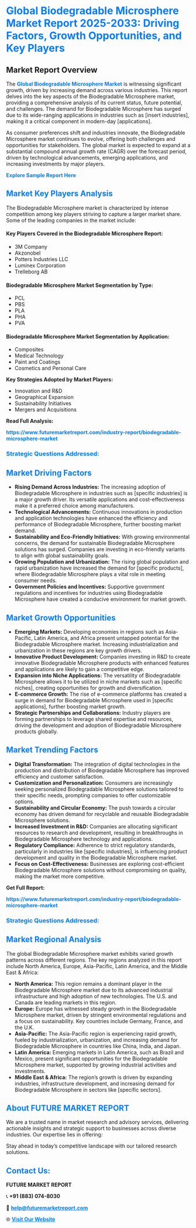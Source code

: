 <h1 style="color: #007BFF;">Global Biodegradable Microsphere Market Report 2025-2033: Driving Factors, Growth Opportunities, and Key Players</h1>

<section id="overview">
<h2>Market Report Overview</h2>
<p>The <a href="https://www.futuremarketreport.com/industry-report/biodegradable-microsphere-market" style="color: #007BFF; text-decoration: none;"><strong>Global Biodegradable Microsphere Market</strong></a> is witnessing significant growth, driven by increasing demand across various industries. This report delves into the key aspects of the Biodegradable Microsphere market, providing a comprehensive analysis of its current status, future potential, and challenges. The demand for Biodegradable Microsphere has surged due to its wide-ranging applications in industries such as [insert industries], making it a critical component in modern-day [applications].</p>
<p>As consumer preferences shift and industries innovate, the Biodegradable Microsphere market continues to evolve, offering both challenges and opportunities for stakeholders. The global market is expected to expand at a substantial compound annual growth rate (CAGR) over the forecast period, driven by technological advancements, emerging applications, and increasing investments by major players.</p>
</section>

<section id="overview">
<p><a href="https://www.futuremarketreport.com/request-sample/reportId=82900" style="color: #007BFF; text-decoration: none;"><strong>Explore Sample Report Here</strong></a></p>
</section>

<section id="key-players">
<h2 style="color: #007BFF;">Market Key Players Analysis</h2>
<p>The Biodegradable Microsphere market is characterized by intense competition among key players striving to capture a larger market share. Some of the leading companies in the market include:</p>
<h4>Key Players Covered in the Biodegradable Microsphere Report:</h4>
<ul><li>3M Company</li><li>Akzonobel</li><li>Potters Industries LLC</li><li>Luminex Corporation</li><li>Trelleborg AB</li></ul>
<h4>Biodegradable Microsphere Market Segmentation by Type:</h4>
<ul><li>PCL</li><li>PBS</li><li>PLA</li><li>PHA</li><li>PVA</li></ul>

<h4>Biodegradable Microsphere Market Segmentation by Application:</h4>
<ul><li>Composites</li><li>Medical Technology</li><li>Paint and Coatings</li><li>Cosmetics and Personal Care</li></ul>
<p><strong>Key Strategies Adopted by Market Players:</strong></p>
<ul>
<li>Innovation and R&D</li>
<li>Geographical Expansion</li>
<li>Sustainability Initiatives</li>
<li>Mergers and Acquisitions</li>
</ul>
</section>

<section>
<p><strong>Read Full Analysis: </strong></p><a href="https://www.futuremarketreport.com/industry-report/biodegradable-microsphere-market" style="color: #007BFF; text-decoration: none;"><strong>https://www.futuremarketreport.com/industry-report/biodegradable-microsphere-market</strong></a>
<h3 style="color: #007BFF;">Strategic Questions Addressed:</h3>
</section>

<section id="driving-factors">
<h2 style="color: #007BFF;">Market Driving Factors</h2>
<ul>
<li><strong>Rising Demand Across Industries:</strong> The increasing adoption of Biodegradable Microsphere in industries such as [specific industries] is a major growth driver. Its versatile applications and cost-effectiveness make it a preferred choice among manufacturers.</li>
<li><strong>Technological Advancements:</strong> Continuous innovations in production and application technologies have enhanced the efficiency and performance of Biodegradable Microsphere, further boosting market demand.</li>
<li><strong>Sustainability and Eco-Friendly Initiatives:</strong> With growing environmental concerns, the demand for sustainable Biodegradable Microsphere solutions has surged. Companies are investing in eco-friendly variants to align with global sustainability goals.</li>
<li><strong>Growing Population and Urbanization:</strong> The rising global population and rapid urbanization have increased the demand for [specific products], where Biodegradable Microsphere plays a vital role in meeting consumer needs.</li>
<li><strong>Government Policies and Incentives:</strong> Supportive government regulations and incentives for industries using Biodegradable Microsphere have created a conducive environment for market growth.</li>
</ul>
</section>

<section id="growth-opportunities">
<h2 style="color: #007BFF;">Market Growth Opportunities</h2>
<ul>
<li><strong>Emerging Markets:</strong> Developing economies in regions such as Asia-Pacific, Latin America, and Africa present untapped potential for the Biodegradable Microsphere market. Increasing industrialization and urbanization in these regions are key growth drivers.</li>
<li><strong>Innovative Product Development:</strong> Companies investing in R&D to create innovative Biodegradable Microsphere products with enhanced features and applications are likely to gain a competitive edge.</li>
<li><strong>Expansion into Niche Applications:</strong> The versatility of Biodegradable Microsphere allows it to be utilized in niche markets such as [specific niches], creating opportunities for growth and diversification.</li>
<li><strong>E-commerce Growth:</strong> The rise of e-commerce platforms has created a surge in demand for Biodegradable Microsphere used in [specific applications], further boosting market growth.</li>
<li><strong>Strategic Partnerships and Collaborations:</strong> Industry players are forming partnerships to leverage shared expertise and resources, driving the development and adoption of Biodegradable Microsphere products globally.</li>
</ul>
</section>

<section id="trending-factors">
<h2 style="color: #007BFF;">Market Trending Factors</h2>
<ul>
<li><strong>Digital Transformation:</strong> The integration of digital technologies in the production and distribution of Biodegradable Microsphere has improved efficiency and customer satisfaction.</li>
<li><strong>Customization and Personalization:</strong> Consumers are increasingly seeking personalized Biodegradable Microsphere solutions tailored to their specific needs, prompting companies to offer customizable options.</li>
<li><strong>Sustainability and Circular Economy:</strong> The push towards a circular economy has driven demand for recyclable and reusable Biodegradable Microsphere solutions.</li>
<li><strong>Increased Investment in R&D:</strong> Companies are allocating significant resources to research and development, resulting in breakthroughs in Biodegradable Microsphere technology and applications.</li>
<li><strong>Regulatory Compliance:</strong> Adherence to strict regulatory standards, particularly in industries like [specific industries], is influencing product development and quality in the Biodegradable Microsphere market.</li>
<li><strong>Focus on Cost-Effectiveness:</strong> Businesses are exploring cost-efficient Biodegradable Microsphere solutions without compromising on quality, making the market more competitive.</li>
</ul>
</section>

<section>
<p><strong>Get Full Report: </strong></p><a href="https://www.futuremarketreport.com/industry-report/biodegradable-microsphere-market" style="color: #007BFF; text-decoration: none;"><strong>https://www.futuremarketreport.com/industry-report/biodegradable-microsphere-market</strong></a>
<h3 style="color: #007BFF;">Strategic Questions Addressed:</h3>
</section>


<section id="regional-analysis">
<h2 style="color: #007BFF;">Market Regional Analysis</h2>
<p>The global Biodegradable Microsphere market exhibits varied growth patterns across different regions. The key regions analyzed in this report include North America, Europe, Asia-Pacific, Latin America, and the Middle East & Africa:</p>
<ul>
<li><strong>North America:</strong> This region remains a dominant player in the Biodegradable Microsphere market due to its advanced industrial infrastructure and high adoption of new technologies. The U.S. and Canada are leading markets in this region.</li>
<li><strong>Europe:</strong> Europe has witnessed steady growth in the Biodegradable Microsphere market, driven by stringent environmental regulations and a focus on sustainability. Key countries include Germany, France, and the U.K.</li>
<li><strong>Asia-Pacific:</strong> The Asia-Pacific region is experiencing rapid growth, fueled by industrialization, urbanization, and increasing demand for Biodegradable Microsphere in countries like China, India, and Japan.</li>
<li><strong>Latin America:</strong> Emerging markets in Latin America, such as Brazil and Mexico, present significant opportunities for the Biodegradable Microsphere market, supported by growing industrial activities and investments.</li>
<li><strong>Middle East & Africa:</strong> The region’s growth is driven by expanding industries, infrastructure development, and increasing demand for Biodegradable Microsphere in sectors like [specific sectors].</li>
</ul>
</section>

<footer>
<h2 style="color: #007BFF;">About FUTURE MARKET REPORT</h2>
<p>We are a trusted name in market research and advisory services, delivering actionable insights and strategic support to businesses across diverse industries. Our expertise lies in offering:</p>

<p>Stay ahead in today’s competitive landscape with our tailored research solutions.</p>

<h2 style="color: #007BFF;">Contact Us:</h2>
<p><strong>FUTURE MARKET REPORT</strong></p>
<p>📞 <strong>+91 (883) 074-8030</strong></p>
<p>📧 <strong><a href="mailto:help@futuremarketreport.com" style="color: #007BFF;">help@futuremarketreport.com</a></strong></p>
<p>🌐 <strong><a href="https://www.futuremarketreport.com/" style="color: #007BFF;">Visit Our Website</a></strong></p>
</footer>